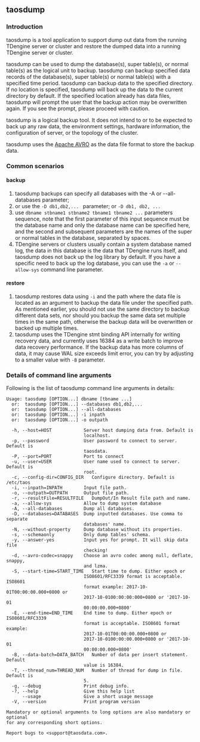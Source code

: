 ## taosdump

### Introduction

taosdump is a tool application to support dump out data from the running TDengine server or cluster and restore the dumped data into a running TDengine server or cluster.

taosdump can be used to dump the database(s), super table(s), or normal table(s) as the logical unit to backup. taosdump can backup specified data records of the database(s), super table(s) or normal table(s) with a specified time period. taosdump can backup data to the specified directory. If no location is specified, taosdump will back up the data to the current directory by default. If the specified location already has data files, taosdump will prompt the user that the backup action may be overwritten again. If you see the prompt, please proceed with caution.

taosdump is a logical backup tool. It does not intend to or to be expected to back up any raw data, the environment settings, hardware information, the configuration of server, or the topology of the cluster.

taosdump uses the [Apache AVRO](https://avro.apache.org/) as the data file format to store the backup data.


### Common scenarios

#### backup

1. taosdump backups can specify all databases with the -A or --all-databases parameter;
2. or use the `-D db1,db2,... ` parameter; or `-D db1, db2, ... `
3. use `dbname stbname1 stbname2 tbname1 tbname2 ...` parameters sequence, note that the first parameter of this input sequence must be the database name and only the database name can be specified here, and the second and subsequent parameters are the names of the super or normal tables in the database, separated by spaces.
4. TDengine servers or clusters usually contain a system database named log, the data in this database is the data that TDengine runs itself, and taosdump does not back up the log library by default. If you have a specific need to back up the log database, you can use the `-a` or `--allow-sys` command line parameter.

#### restore

1. taosdump restores data using `-i` and the path where the data file is located as an argument to backup the data file under the specified path. As mentioned earlier, you should not use the same directory to backup different data sets, nor should you backup the same data set multiple times in the same path, otherwise the backup data will be overwritten or backed up multiple times.
2. taosdump uses the TDengine stmt binding API internally for writing recovery data, and currently uses 16384 as a write batch to improve data recovery performance. If the backup data has more columns of data, it may cause WAL size exceeds limit error, you can try by adjusting to a smaller value with `-B` parameter.

### Details of command line arguments

Following is the list of taosdump command line arguments in details:
```
Usage: taosdump [OPTION...] dbname [tbname ...]
  or:  taosdump [OPTION...] --databases db1,db2,...
  or:  taosdump [OPTION...] --all-databases
  or:  taosdump [OPTION...] -i inpath
  or:  taosdump [OPTION...] -o outpath

  -h, --host=HOST            Server host dumping data from. Default is
                             localhost.
  -p, --password             User password to connect to server. Default is
                             taosdata.
  -P, --port=PORT            Port to connect
  -u, --user=USER            User name used to connect to server. Default is
                             root.
  -c, --config-dir=CONFIG_DIR   Configure directory. Default is /etc/taos
  -i, --inpath=INPATH        Input file path.
  -o, --outpath=OUTPATH      Output file path.
  -r, --resultFile=RESULTFILE   DumpOut/In Result file path and name.
  -a, --allow-sys            Allow to dump system database
  -A, --all-databases        Dump all databases.
  -D, --databases=DATABASES  Dump inputted databases. Use comma to separate
                             databases' name.
  -N, --without-property     Dump database without its properties.
  -s, --schemaonly           Only dump tables' schema.
  -y, --answer-yes           Input yes for prompt. It will skip data file
                             checking!
  -d, --avro-codec=snappy    Choose an avro codec among null, deflate, snappy,
                             and lzma.
  -S, --start-time=START_TIME   Start time to dump. Either epoch or
                             ISO8601/RFC3339 format is acceptable. ISO8601
                             format example: 2017-10-01T00:00:00.000+0800 or
                             2017-10-0100:00:00:000+0800 or '2017-10-01
                             00:00:00.000+0800'
  -E, --end-time=END_TIME    End time to dump. Either epoch or ISO8601/RFC3339
                             format is acceptable. ISO8601 format example:
                             2017-10-01T00:00:00.000+0800 or
                             2017-10-0100:00:00.000+0800 or '2017-10-01
                             00:00:00.000+0800'
  -B, --data-batch=DATA_BATCH   Number of data per insert statement. Default
                             value is 16384.
  -T, --thread_num=THREAD_NUM   Number of thread for dump in file. Default is
                             5.
  -g, --debug                Print debug info.
  -?, --help                 Give this help list
      --usage                Give a short usage message
  -V, --version              Print program version

Mandatory or optional arguments to long options are also mandatory or optional
for any corresponding short options.

Report bugs to <support@taosdata.com>.
```
